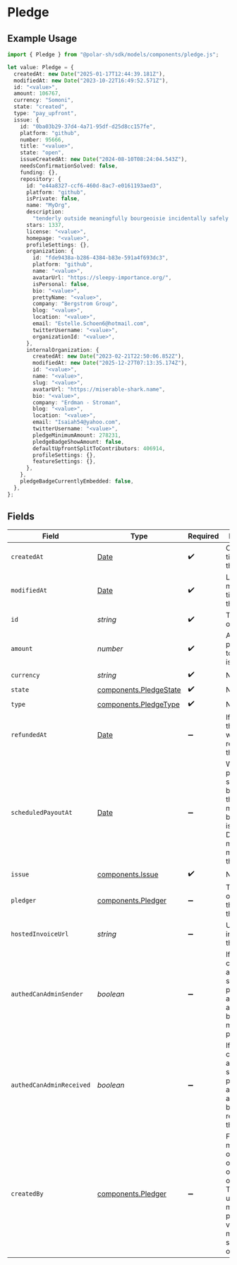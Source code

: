 # Pledge

## Example Usage

```typescript
import { Pledge } from "@polar-sh/sdk/models/components/pledge.js";

let value: Pledge = {
  createdAt: new Date("2025-01-17T12:44:39.181Z"),
  modifiedAt: new Date("2023-10-22T16:49:52.571Z"),
  id: "<value>",
  amount: 106767,
  currency: "Somoni",
  state: "created",
  type: "pay_upfront",
  issue: {
    id: "0ba03b29-37d4-4a71-95df-d25d8cc157fe",
    platform: "github",
    number: 95666,
    title: "<value>",
    state: "open",
    issueCreatedAt: new Date("2024-08-10T08:24:04.543Z"),
    needsConfirmationSolved: false,
    funding: {},
    repository: {
      id: "e44a8327-ccf6-460d-8ac7-e0161193aed3",
      platform: "github",
      isPrivate: false,
      name: "MyOrg",
      description:
        "tenderly outside meaningfully bourgeoisie incidentally safely harvest victoriously tag fly",
      stars: 1337,
      license: "<value>",
      homepage: "<value>",
      profileSettings: {},
      organization: {
        id: "fde9438a-b286-4384-b83e-591a4f693dc3",
        platform: "github",
        name: "<value>",
        avatarUrl: "https://sleepy-importance.org/",
        isPersonal: false,
        bio: "<value>",
        prettyName: "<value>",
        company: "Bergstrom Group",
        blog: "<value>",
        location: "<value>",
        email: "Estelle.Schoen6@hotmail.com",
        twitterUsername: "<value>",
        organizationId: "<value>",
      },
      internalOrganization: {
        createdAt: new Date("2023-02-21T22:50:06.852Z"),
        modifiedAt: new Date("2025-12-27T07:13:35.174Z"),
        id: "<value>",
        name: "<value>",
        slug: "<value>",
        avatarUrl: "https://miserable-shark.name",
        bio: "<value>",
        company: "Erdman - Stroman",
        blog: "<value>",
        location: "<value>",
        email: "Isaiah54@yahoo.com",
        twitterUsername: "<value>",
        pledgeMinimumAmount: 278231,
        pledgeBadgeShowAmount: false,
        defaultUpfrontSplitToContributors: 406914,
        profileSettings: {},
        featureSettings: {},
      },
    },
    pledgeBadgeCurrentlyEmbedded: false,
  },
};
```

## Fields

| Field                                                                                                                                                       | Type                                                                                                                                                        | Required                                                                                                                                                    | Description                                                                                                                                                 |
| ----------------------------------------------------------------------------------------------------------------------------------------------------------- | ----------------------------------------------------------------------------------------------------------------------------------------------------------- | ----------------------------------------------------------------------------------------------------------------------------------------------------------- | ----------------------------------------------------------------------------------------------------------------------------------------------------------- |
| `createdAt`                                                                                                                                                 | [Date](https://developer.mozilla.org/en-US/docs/Web/JavaScript/Reference/Global_Objects/Date)                                                               | :heavy_check_mark:                                                                                                                                          | Creation timestamp of the object.                                                                                                                           |
| `modifiedAt`                                                                                                                                                | [Date](https://developer.mozilla.org/en-US/docs/Web/JavaScript/Reference/Global_Objects/Date)                                                               | :heavy_check_mark:                                                                                                                                          | Last modification timestamp of the object.                                                                                                                  |
| `id`                                                                                                                                                        | *string*                                                                                                                                                    | :heavy_check_mark:                                                                                                                                          | The ID of the object.                                                                                                                                       |
| `amount`                                                                                                                                                    | *number*                                                                                                                                                    | :heavy_check_mark:                                                                                                                                          | Amount pledged towards the issue                                                                                                                            |
| `currency`                                                                                                                                                  | *string*                                                                                                                                                    | :heavy_check_mark:                                                                                                                                          | N/A                                                                                                                                                         |
| `state`                                                                                                                                                     | [components.PledgeState](../../models/components/pledgestate.md)                                                                                            | :heavy_check_mark:                                                                                                                                          | N/A                                                                                                                                                         |
| `type`                                                                                                                                                      | [components.PledgeType](../../models/components/pledgetype.md)                                                                                              | :heavy_check_mark:                                                                                                                                          | N/A                                                                                                                                                         |
| `refundedAt`                                                                                                                                                | [Date](https://developer.mozilla.org/en-US/docs/Web/JavaScript/Reference/Global_Objects/Date)                                                               | :heavy_minus_sign:                                                                                                                                          | If and when the pledge was refunded to the pledger                                                                                                          |
| `scheduledPayoutAt`                                                                                                                                         | [Date](https://developer.mozilla.org/en-US/docs/Web/JavaScript/Reference/Global_Objects/Date)                                                               | :heavy_minus_sign:                                                                                                                                          | When the payout is scheduled to be made to the maintainers behind the issue. Disputes must be made before this date.                                        |
| `issue`                                                                                                                                                     | [components.Issue](../../models/components/issue.md)                                                                                                        | :heavy_check_mark:                                                                                                                                          | N/A                                                                                                                                                         |
| `pledger`                                                                                                                                                   | [components.Pledger](../../models/components/pledger.md)                                                                                                    | :heavy_minus_sign:                                                                                                                                          | The user or organization that made this pledge                                                                                                              |
| `hostedInvoiceUrl`                                                                                                                                          | *string*                                                                                                                                                    | :heavy_minus_sign:                                                                                                                                          | URL of invoice for this pledge                                                                                                                              |
| `authedCanAdminSender`                                                                                                                                      | *boolean*                                                                                                                                                   | :heavy_minus_sign:                                                                                                                                          | If the currently authenticated subject can perform admin actions on behalf of the maker of the peldge                                                       |
| `authedCanAdminReceived`                                                                                                                                    | *boolean*                                                                                                                                                   | :heavy_minus_sign:                                                                                                                                          | If the currently authenticated subject can perform admin actions on behalf of the receiver of the peldge                                                    |
| `createdBy`                                                                                                                                                 | [components.Pledger](../../models/components/pledger.md)                                                                                                    | :heavy_minus_sign:                                                                                                                                          | For pledges made by an organization, or on behalf of an organization. This is the user that made the pledge. Only visible for members of said organization. |